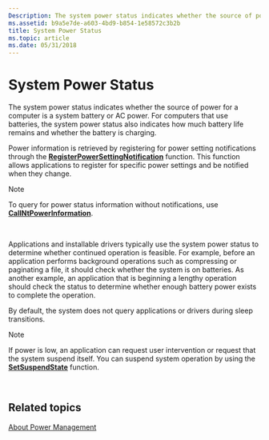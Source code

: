 ```yaml
---
Description: The system power status indicates whether the source of power for a computer is a system battery or AC power. For computers that use batteries, the system power status also indicates how much battery life remains and whether the battery is charging.
ms.assetid: b9a5e7de-a603-4bd9-b854-1e58572c3b2b
title: System Power Status
ms.topic: article
ms.date: 05/31/2018
---
```


# System Power Status

The system power status indicates whether the source of power for a computer is a system battery or AC power. For computers that use batteries, the system power status also indicates how much battery life remains and whether the battery is charging.

Power information is retrieved by registering for power setting notifications through the [**RegisterPowerSettingNotification**](/windows/desktop/api/WinUser/nf-winuser-registerpowersettingnotification) function. This function allows applications to register for specific power settings and be notified when they change.

> [!Note]  
> To query for power status information without notifications, use [**CallNtPowerInformation**](/windows/desktop/api/Powerbase/nf-powerbase-callntpowerinformation).

 

Applications and installable drivers typically use the system power status to determine whether continued operation is feasible. For example, before an application performs background operations such as compressing or paginating a file, it should check whether the system is on batteries. As another example, an application that is beginning a lengthy operation should check the status to determine whether enough battery power exists to complete the operation.

By default, the system does not query applications or drivers during sleep transitions.

> [!Note]  
> If power is low, an application can request user intervention or request that the system suspend itself. You can suspend system operation by using the [**SetSuspendState**](/windows/desktop/api/PowrProf/nf-powrprof-setsuspendstate) function.

 

## Related topics

<dl> <dt>

[About Power Management](about-power-management.md)
</dt> </dl>

 

 



